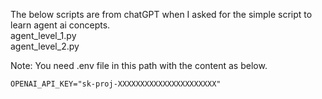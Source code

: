 The below scripts are from chatGPT when I asked for the simple script to learn agent ai concepts.<br>
agent_level_1.py<br>
agent_level_2.py<br>

Note: You need .env file in this path with the content as below.<br>
```text
OPENAI_API_KEY="sk-proj-XXXXXXXXXXXXXXXXXXXXXX"
```